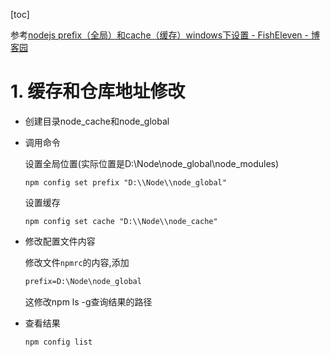 [toc]

参考[nodejs prefix（全局）和cache（缓存）windows下设置 - FishEleven - 博客园](https://www.cnblogs.com/fisheleven/p/6775380.html)

# 1. 缓存和仓库地址修改

* 创建目录node_cache和node_global

* 调用命令

  设置全局位置(实际位置是D:\\Node\\node_global\\node_modules)

  ```npm
  npm config set prefix "D:\\Node\\node_global"
  ```

  设置缓存

  ```npm
  npm config set cache "D:\\Node\\node_cache"
  ```

* 修改配置文件内容

  修改文件`npmrc`的内容,添加

  ```txt
  prefix=D:\Node\node_global
  ```

  这修改npm ls  -g查询结果的路径

* 查看结果

  ```npm
  npm config list
  ```

  
